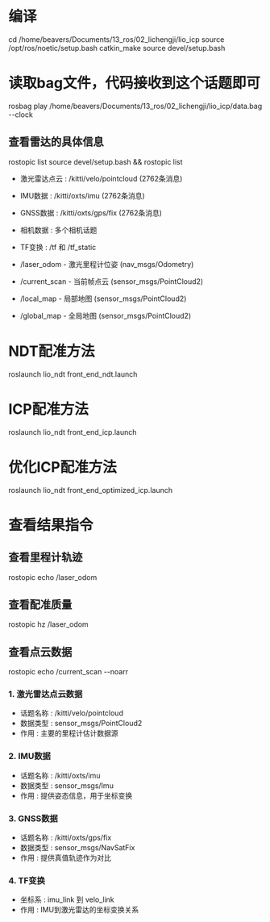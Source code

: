 # 编译
cd /home/beavers/Documents/13_ros/02_lichengji/lio_icp
source /opt/ros/noetic/setup.bash
catkin_make
source devel/setup.bash


# 读取bag文件，代码接收到这个话题即可
rosbag play /home/beavers/Documents/13_ros/02_lichengji/lio_icp/data.bag --clock

## 查看雷达的具体信息
rostopic list 
source devel/setup.bash && rostopic list

- 激光雷达点云 : /kitti/velo/pointcloud (2762条消息)
- IMU数据 : /kitti/oxts/imu (2762条消息)
- GNSS数据 : /kitti/oxts/gps/fix (2762条消息)
- 相机数据 : 多个相机话题
- TF变换 : /tf 和 /tf_static

- /laser_odom - 激光里程计位姿 (nav_msgs/Odometry)
- /current_scan - 当前帧点云 (sensor_msgs/PointCloud2)
- /local_map - 局部地图 (sensor_msgs/PointCloud2)
- /global_map - 全局地图 (sensor_msgs/PointCloud2)


# NDT配准方法
roslaunch lio_ndt front_end_ndt.launch

# ICP配准方法
roslaunch lio_ndt front_end_icp.launch

# 优化ICP配准方法
roslaunch lio_ndt front_end_optimized_icp.launch


# 查看结果指令
## 查看里程计轨迹
rostopic echo /laser_odom

## 查看配准质量
rostopic hz /laser_odom

## 查看点云数据
rostopic echo /current_scan --noarr



### 1. 激光雷达点云数据
- 话题名称 : /kitti/velo/pointcloud
- 数据类型 : sensor_msgs/PointCloud2
- 作用 : 主要的里程计估计数据源
### 2. IMU数据
- 话题名称 : /kitti/oxts/imu
- 数据类型 : sensor_msgs/Imu
- 作用 : 提供姿态信息，用于坐标变换
### 3. GNSS数据
- 话题名称 : /kitti/oxts/gps/fix
- 数据类型 : sensor_msgs/NavSatFix
- 作用 : 提供真值轨迹作为对比
### 4. TF变换
- 坐标系 : imu_link 到 velo_link
- 作用 : IMU到激光雷达的坐标变换关系